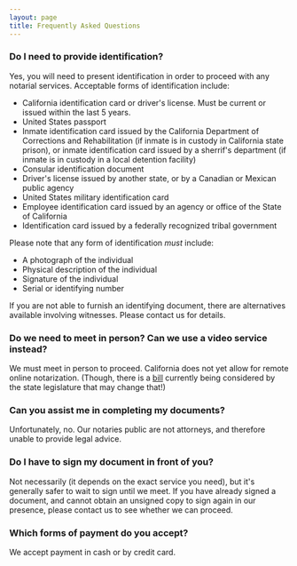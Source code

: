 ```yaml
---
layout: page
title: Frequently Asked Questions
---
```


### Do I need to provide identification?
Yes, you will need to present identification in order to proceed with any notarial services. Acceptable forms of identification include:
- California identification card or driver's license. Must be current or issued within the last 5 years.
- United States passport
- Inmate identification card issued by the California Department of Corrections and Rehabilitation (if inmate is in custody in California state prison), or inmate identification card issued by a sherrif's department (if inmate is in custody in a local detention facility)
- Consular identification document
- Driver's license issued by another state, or by a Canadian or Mexican public agency
- United States military identification card
- Employee identification card issued by an agency or office of the State of California
- Identification card issued by a federally recognized tribal government

Please note that any form of identification *must* include:
- A photograph of the individual
- Physical description of the individual
- Signature of the individual
- Serial or identifying number

If you are not able to furnish an identifying document, there are alternatives available involving witnesses. Please contact us for details.

### Do we need to meet in person? Can we use a video service instead?
We must meet in person to proceed. California does not yet allow for remote online notarization. (Though, there is a [bill](https://leginfo.legislature.ca.gov/faces/billTextClient.xhtml?bill_id=202120220AB1093) currently being considered by the state legislature that may change that!)

### Can you assist me in completing my documents?
Unfortunately, no. Our notaries public are not attorneys, and therefore unable to provide legal advice.

### Do I have to sign my document in front of you?
Not necessarily (it depends on the exact service you need), but it's generally safer to wait to sign until we meet. If you have already signed a document, and cannot obtain an unsigned copy to sign again in our presence, please contact us to see whether we can proceed.

### Which forms of payment do you accept?
We accept payment in cash or by credit card.
